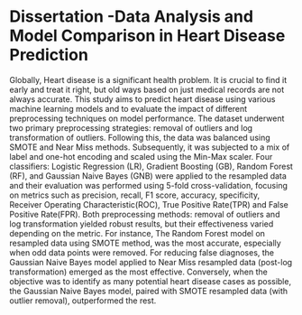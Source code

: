 # Dissertation  -Data Analysis and Model Comparison in Heart Disease Prediction

Globally, Heart disease is a significant health problem. It is crucial to find it early and treat it right, but old ways based on just medical records are not always accurate. This study aims to predict heart disease using various machine learning models and to evaluate the impact of different preprocessing techniques on model performance. The dataset underwent two primary preprocessing strategies: removal of outliers and log transformation of outliers. Following this, the data was balanced using SMOTE and Near Miss methods. Subsequently, it was subjected to a mix of label and one-hot encoding and scaled using the Min-Max scaler. Four classifiers: Logistic Regression (LR), Gradient Boosting (GB), Random Forest (RF), and Gaussian Naive Bayes (GNB) were applied to the resampled data and their evaluation was performed using 5-fold cross-validation, focusing on metrics such as precision, recall, F1 score, accuracy, specificity, Receiver Operating Characteristic(ROC), True Positive Rate(TPR) and False Positive Rate(FPR). Both preprocessing methods: removal of outliers and log transformation yielded robust results, but their effectiveness varied depending on the metric. For instance, The Random Forest model on resampled data using SMOTE method, was the most accurate, especially when odd data points were removed. For reducing false diagnoses, the Gaussian Naive Bayes model applied to Near Miss resampled data (post-log transformation) emerged as the most effective. Conversely, when the objective was to identify as many potential heart disease cases as possible, the Gaussian Naive Bayes model, paired with SMOTE resampled data (with outlier removal), outperformed the rest.
